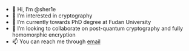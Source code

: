- 👋 Hi, I’m @sher1e
- 👀 I’m interested in cryptography
- 🌱 I’m currently towards PhD degree at Fudan University
- 💞️ I’m looking to collaborate on post-quantum cryptography and fully homomorphic encryption
- 📫 You can reach me through [email](mailto:zksyshen@gmail.com)

<!---
sher1e/sher1e is a ✨ special ✨ repository because its `README.md` (this file) appears on your GitHub profile.
You can click the Preview link to take a look at your changes.
--->
